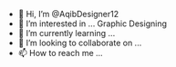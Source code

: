 - 👋 Hi, I’m @AqibDesigner12
- 👀 I’m interested in ... Graphic Designing 
- 🌱 I’m currently learning ...
- 💞️ I’m looking to collaborate on ...
- 📫 How to reach me ...

<!---
AqibDesigner12/AqibDesigner12 is a ✨ special ✨ repository because its `README.md` (this file) appears on your GitHub profile.
You can click the Preview link to take a look at your changes.
--->
